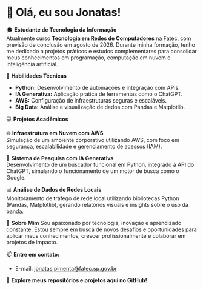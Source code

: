# 👋 Olá, eu sou Jonatas!

🎓 **Estudante de Tecnologia da Informação**  
Atualmente curso **Tecnologia em Redes de Computadores** na Fatec, com previsão de conclusão em agosto de 2026. Durante minha formação, tenho me dedicado a projetos práticos e estudos complementares para consolidar meus conhecimentos em programação, computação em nuvem e inteligência artificial.  



 🚀 **Habilidades Técnicas**
- **Python:** Desenvolvimento de automações e integração com APIs.  
- **IA Generativa:** Aplicação prática de ferramentas como o ChatGPT.  
- **AWS:** Configuração de infraestruturas seguras e escaláveis.  
- **Big Data:** Análise e visualização de dados com Pandas e Matplotlib.  



💻 **Projetos Acadêmicos**

 🌐 **Infraestrutura em Nuvem com AWS**  
Simulação de um ambiente corporativo utilizando AWS, com foco em segurança, escalabilidade e gerenciamento de acessos (IAM).  

 🤖 **Sistema de Pesquisa com IA Generativa**  
Desenvolvimento de um buscador funcional em Python, integrado à API do ChatGPT, simulando o funcionamento de um motor de busca como o Google.  

  📊 **Análise de Dados de Redes Locais**  
Monitoramento de tráfego de rede local utilizando bibliotecas Python (Pandas, Matplotlib), gerando relatórios visuais e insights sobre o uso da banda.  



🌟 **Sobre Mim**
Sou apaixonado por tecnologia, inovação e aprendizado constante. Estou sempre em busca de novos desafios e oportunidades para aplicar meus conhecimentos, crescer profissionalmente e colaborar em projetos de impacto.  

📫 **Entre em contato:**  
- E-mail: jonatas.pimenta@fatec.sp.gov.br  


📂 **Explore meus repositórios e projetos aqui no GitHub!**
